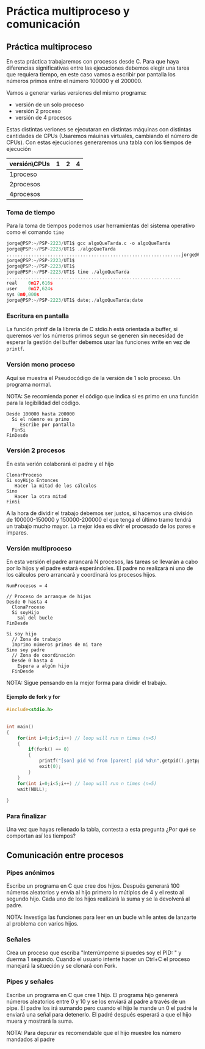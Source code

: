 # Práctica multiproceso y comunicación

## Práctica multiproceso

En esta práctica trabajaremos con procesos desde C. Para que haya diferencias significativas entre las ejecuciones debemos elegir una tarea que requiera tiempo, en este caso vamos a escribir por pantalla los números primos entre el número 100000 y el 200000.

Vamos a generar varias versiones del mismo programa:

- versión de un solo proceso
- versión 2 proceso
- versión de 4 procesos

Estas distintas veriones se ejecutaran en distintas máquinas con distintas cantidades de CPUs (Usaremos máuinas virtuales, cambiando el número de CPUs). Con estas ejecuciones generaremos una tabla con los tiempos de ejecución


| versión\CPUs | 1 | 2 | 4 |
|--------------|---|---|---|
| 1proceso     |   |   |   |
| 2procesos    |   |   |   |
| 4procesos    |   |   |   |


### Toma de tiempo

Para la toma de tiempos podemos usar herramientas del sistema operativo como el comando ```time```

```c
jorge@PSP:~/PSP-2223/UT1$ gcc algoQueTarda.c -o algoQueTarda
jorge@PSP:~/PSP-2223/UT1$ ./algoQueTarda 
................................................................jorge@PSP:~/PSP-2223/UT1$ 
jorge@PSP:~/PSP-2223/UT1$ 
jorge@PSP:~/PSP-2223/UT1$ 
jorge@PSP:~/PSP-2223/UT1$ time ./algoQueTarda 
................................................................
real	0m17,616s
user	0m17,624s
sys	0m0,000s
jorge@PSP:~/PSP-2223/UT1$ date;./algoQueTarda;date

```

### Escritura en pantalla

La función printf de la librería de C stdio.h está orientada a buffer, si queremos ver los números primos segun se generen sin necesidad de esperar la gestión del buffer debemos usar las funciones write en vez de ```printf```.

### Versión mono proceso

Aquí se muestra el Pseudocódigo de la versión de 1 solo proceso. Un programa normal.

NOTA: Se recomienda poner el código que indica si es primo en una función para la legibilidad del código.

```
Desde 100000 hasta 200000
  Si el núemro es primo
     Escribe por pantalla
  FinSi
FinDesde
```

### Versión 2 procesos

En esta verión colaborará el padre y el hijo

```
ClonarProceso
Si soyHijo Entonces
   Hacer la mitad de los cálculos
Sino
   Hacer la otra mitad
FinSi
```

A la hora de dividir el trabajo debemos ser justos, si hacemos una división de 100000-150000 y 150000-200000 el que tenga el último tramo tendrá un trabajo mucho mayor. La mejor idea es divir el procesado de los pares e impares.

### Versión multiproceso

En esta versión el padre arrancará N procesos, las tareas se llevarán a cabo por lo hijos y el padre estará esperándoles. El padre no realizará ni uno de los cálculos pero arrancará y coordinará los procesos hijos.

```
NumProcesos = 4

// Proceso de arranque de hijos
Desde 0 hasta 4
  ClonaProceso
  Si soyHijo
    Sal del bucle
FinDesde

Si soy hijo
  // Zona de trabajo
  Imprimo números primos de mi tare
Sino soy padre
  // Zona de coordinación
  Desde 0 hasta 4
    Espera a algún hijo
  FinDesde
```

NOTA: Sigue pensando en la mejor forma para dividir el trabajo.

#### Ejemplo de fork y for

```c
#include<stdio.h>
  
  
int main()
{
    for(int i=0;i<5;i++) // loop will run n times (n=5)
    {
        if(fork() == 0)
        {
            printf("[son] pid %d from [parent] pid %d\n",getpid(),getppid());
            exit(0);
        }
    }
    for(int i=0;i<5;i++) // loop will run n times (n=5)
    wait(NULL);
      
}
```


### Para finalizar

Una vez que hayas rellenado la tabla, contesta a esta pregunta
¿Por qué se comportan así los tiempos?


## Comunicación entre procesos

### Pipes anónimos

Escribe un programa en C que cree dos hijos. Después generará 100 números aleatorios y envía al hijo primero lo mútiplos de 4 y el resto al segundo hijo. Cada uno de los hijos realizará la suma y se la devolverá al padre.

NOTA: Investiga las funciones para leer en un bucle while antes de lanzarte al problema con varios hijos.

### Señales

Crea un proceso que escriba "Interrúmpeme si puedes soy el PID: <pid>" y duerma 1 segundo. Cuando el usuario intente hacer un Ctrl+C el proceso manejará la situeción y se clonará con Fork.

### Pipes y señales

Escribe un programa en C que cree 1 hijo. El programa hijo genererá números aleatorios entre 0 y 10 y se los enviará al padre a través de un pipe. El padre los irá sumando pero cuando el hijo le mande un 0 el padré le enviará una señal para detenerlo. El padré después esperará a que el hijo muera y mostrará la suma.

NOTA: Para depurar es recomendable que el hijo muestre los número mandados al padre
